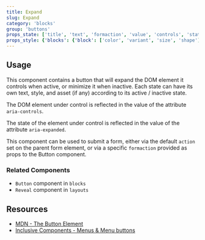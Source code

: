 ```yaml
---
title: Expand
slug: Expand
category: 'blocks'
group: 'buttons'
props_state: ['title', 'text', 'formaction', 'value', 'controls', 'states']
props_style: {'blocks': {'block': ['color', 'variant', 'size', 'shape']}}
---
```


## Usage

This component contains a button that will expand the DOM element it controls when active, or minimize it when inactive. Each state can have its own text, style, and asset (if any) according to its active / inactive state.

The DOM element under control is reflected in the value of the attribute `aria-controls`.

The state of the element under control is reflected in the value of the attribute `aria-expanded`.

This component can be used to submit a form, either via the default `action` set on the parent form element, or via a specific `formaction` provided as props to the Button component.

### Related Components

- `Button` component in `blocks`
- `Reveal` component in `layouts`

## Resources

- [MDN - The Button Element](https://developer.mozilla.org/en-US/docs/Web/HTML/Element/button)
- [Inclusive Components - Menus & Menu buttons](https://inclusive-components.design/menus-menu-buttons/)
